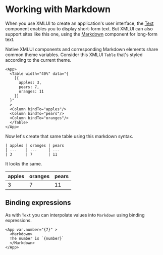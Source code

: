 # Working with Markdown

When you use XMLUI to create an application's user interface, the [Text](/components/Text) component enables you to display short-form text. But XMLUI can also support sites like this one, using the [Markdown](/components/Markdown) component for long-form text.

Native XMLUI components and corresponding Markdown elements share common theme variables. Consider this XMLUI `Table` that's styled according to the current theme.

```xmlui-pg display name="Example: using the Table component"
<App>
  <Table width="40%" data="{
    [{
      apples: 3,
      pears: 7,
      oranges: 11
    }]
  }"
  >
  <Column bindTo="apples"/>
  <Column bindTo="pears"/>
  <Column bindTo="oranges"/>
  </Table>
</App>
```

Now let's create that same table using this markdown syntax.

```
| apples | oranges | pears
| ---    | ---     | ---
| 3      | 7       | 11
```

It looks the same.

| apples | oranges | pears
| ---    | ---     | ---
| 3      | 7       | 11

## Binding expressions

As with `Text` you can interpolate values into `Markdown` using binding expressions.

```xmlui-pg display
<App var.number="{7}" >
  <Markdown>
  The number is `{number}`
  </Markdown>
</App>
```

